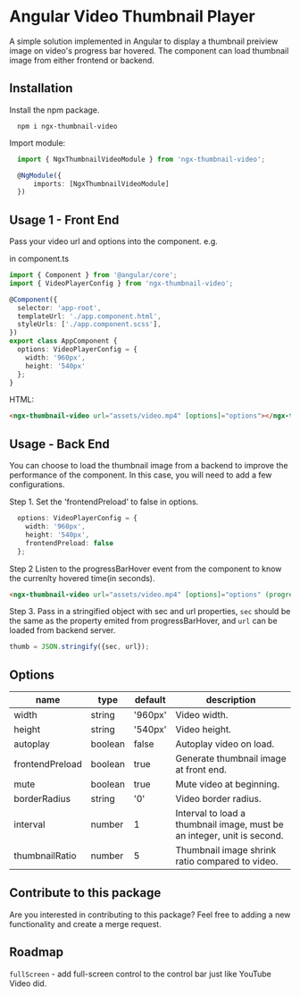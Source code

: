 # Angular Video Thumbnail Player

A simple solution implemented in Angular to display a thumbnail preiview image on video's progress bar hovered. The component can load thumbnail image from either frontend or backend.

## Installation

Install the npm package.
```
  npm i ngx-thumbnail-video
```
Import module:
```ts
  import { NgxThumbnailVideoModule } from 'ngx-thumbnail-video';

  @NgModule({
      imports: [NgxThumbnailVideoModule]
  })
```

## Usage 1 - Front End
Pass your video url and options into the component. e.g.

in component.ts
```ts
import { Component } from '@angular/core';
import { VideoPlayerConfig } from 'ngx-thumbnail-video';

@Component({
  selector: 'app-root',
  templateUrl: './app.component.html',
  styleUrls: ['./app.component.scss'],
})
export class AppComponent {
  options: VideoPlayerConfig = {
    width: '960px',
    height: '540px'
  };
}
```

HTML:
```html
<ngx-thumbnail-video url="assets/video.mp4" [options]="options"></ngx-thumbnail-video>
```


## Usage - Back End
You can choose to load the thumbnail image from a backend to improve the performance of the component. In this case, you will need to add a few configurations.

Step 1. Set the 'frontendPreload' to false in options.
```ts
  options: VideoPlayerConfig = {
    width: '960px',
    height: '540px',
    frontendPreload: false
  };
```

Step 2 Listen to the progressBarHover event from the component to know the currenlty hovered time(in seconds).
```html
<ngx-thumbnail-video url="assets/video.mp4" [options]="options" (progressBarHover)="eventListener($event)" [thumb]="thumb"></ngx-thumbnail-video>
```

Step 3. Pass in a stringified object with sec and url properties, `sec` should be the same as the property emited from progressBarHover, and `url` can be loaded from backend server.
```ts
thumb = JSON.stringify({sec, url});
```


## Options

| name | type | default | description |
|------|------|---------|-------------|
| width | string | '960px' | Video width. |
| height | string | '540px' | Video height. |
| autoplay | boolean| false | Autoplay video on load. |
| frontendPreload | boolean| true | Generate thumbnail image at front end. |
| mute | boolean | true | Mute video at beginning. |
| borderRadius | string | '0' | Video border radius. |
| interval | number | 1 | Interval to load a thumbnail image, must be an integer, unit is second. | 
| thumbnailRatio | number | 5 | Thumbnail image shrink ratio compared to video. |


## Contribute to this package
Are you interested in contributing to this package? Feel free to adding a new functionality and create a merge request. 

## Roadmap

`fullScreen` - add full-screen control to the control bar just like YouTube Video did.
